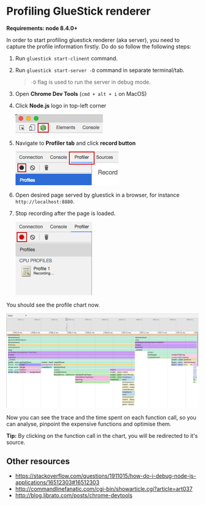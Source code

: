 # Profiling GlueStick renderer

__Requirements: node 8.4.0+__

In order to start profiling gluestick renderer (aka server), you need to capture the profile information firstly. Do do so follow the following steps:

1. Run `gluestick start-clinent` command.

3. Run `gluestick start-server -D` command in separate terminal/tab.
    > `-D` flag is used to run the server in debug mode.

3. Open __Chrome Dev Tools__ (`cmd + alt + i` on MacOS)

4. Click __Node.js__ logo in top-left corner

    ![Open Node.js DevTools](./img/open-nodejs-devtools.png)

5. Navigate to __Profiler tab__ and click __record button__

    ![Record profile](./img/record-profile.png)

6. Open desired page served by gluestick in a browser, for instance `http://localhost:8880`.

7. Stop recording after the page is loaded.

    ![Stop recording the profile](./img/stop-profiling.png)


You should see the profile chart now.

![Profile chart](./img/profile-chart.png)


Now you can see the trace and the time spent on each function call, so you can analyse, pinpoint the expensive functions and optimise them.

__Tip:__ By clicking on the function call in the chart, you will be redirected to it's source.

## Other resources

* https://stackoverflow.com/questions/1911015/how-do-i-debug-node-js-applications/16512303#16512303
* http://commandlinefanatic.com/cgi-bin/showarticle.cgi?article=art037
* http://blog.librato.com/posts/chrome-devtools